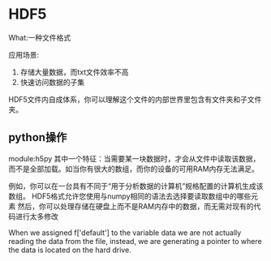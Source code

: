 # HDF5

What:一种文件格式

应用场景:
1. 存储大量数据，而txt文件效率不高
2. 快速访问数据的子集


HDF5文件内自成体系，你可以理解这个文件的内部世界里包含有文件夹和子文件夹。


## python操作

module:h5py
其中一个特征：当需要某一块数据时，才会从文件中读取该数据，而不是全部加载。如当你有很大的数组，而你的设备的可用RAM内存无法满足。

例如，你可以在一台具有不同于“用于分析数据的计算机”规格配置的计算机生成该数组。
HDF5格式允许您使用与numpy相同的语法去选择要读取数组中的哪些元素
然后，你可以处理存储在硬盘上而不是RAM内存中的数据，而无需对现有的代码进行太多修改


When we assigned f['default'] to the variable data we are not actually reading the data from the file, instead, we are generating a pointer to where the data is located on the hard drive. 

